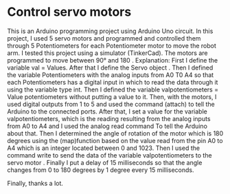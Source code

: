 # Control servo motors
This is an Arduino programming project using Arduino Uno circuit.
In this project, I used 5 servo motors and programmed and controlled them through 5 Potentiometers  for each Potentiometer  motor to move the robot arm.
I tested this project using a simulator (TinkerCad).
The motors are programmed to move between 90° and 180 .
                 Explanation: 
First I define the variable val = Values.
After that I define the Servo object . 
Then I defined the variable Potentiometers with the analog inputs from A0 T0 A4 so that each Potentiometers has a digital input in which to read the data through it using the variable type int.
Then I defined the variable valpotentiometers = Value potentiometers without putting a value to it.
Then, with the motors, I used digital outputs from 1 to 5 and used the command (attach) to tell the Arduino to the connected ports.
After that, I set a value for the variable valpotentiometers, which is the reading resulting from the analog inputs from A0 to A4 and I used the analog read command To tell the Arduino about that.
Then I determined the angle of rotation of the motor which is 180 degrees using the (map)function based on the value read from the pin A0 to A4 which is an integer located between 0 and 1023.
Then I used the command write to send the data of the variable valpotentiometers to the servo motor .
Finally I put a delay of 15 milliseconds so that the angle changes from 0 to 180 degrees by 1 degree every 15 milliseconds.

Finally, thanks a lot.
